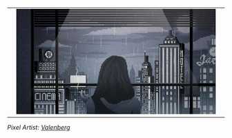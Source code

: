 <table>
  <tr>
    <td width="2%"></td>
    <td width="96%">
      <a href="https://willbinns.org/">
        <img src="https://github.com/wbnns/wbnns/raw/master/future.gif">
      </a>
    </td>
    <td width="2%"></td>
  </tr>
</table>
<em>
  Pixel Artist: <a href="https://www.deviantart.com/valenberg">Valenberg</a>
</em>
